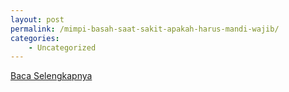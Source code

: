 ```yaml
---
layout: post
permalink: /mimpi-basah-saat-sakit-apakah-harus-mandi-wajib/
categories:
    - Uncategorized
---
```


[Baca Selengkapnya](/04)